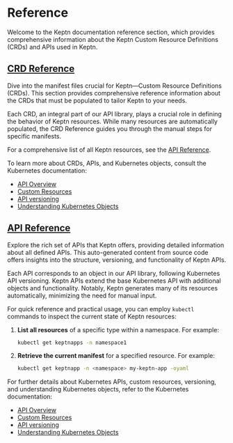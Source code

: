 # Reference

Welcome to the Keptn documentation reference section,
which provides comprehensive information about the Keptn Custom Resource Definitions (CRDs) and APIs used in Keptn.

## [CRD Reference](./crd-reference/index.md)

Dive into the manifest files crucial for Keptn—Custom Resource Definitions (CRDs).
This section provides comprehensive reference information about the CRDs 
that must be populated to tailor Keptn to your needs.

Each CRD, an integral part of our API library, plays a crucial role in defining 
the behavior of Keptn resources. While many resources are automatically populated,
the CRD Reference guides you through the manual steps for specific manifests.

For a comprehensive list of all Keptn resources, see the [API Reference](./api-reference/index.md).

To learn more about CRDs, APIs, and Kubernetes objects, consult the Kubernetes documentation:

* [API Overview](https://kubernetes.io/docs/reference/using-api/)
* [Custom Resources](https://kubernetes.io/docs/concepts/extend-kubernetes/api-extension/custom-resources/)
* [API versioning](https://kubernetes.io/docs/reference/using-api/#api-versioning)
* [Understanding Kubernetes Objects](https://kubernetes.io/docs/concepts/overview/working-with-objects/kubernetes-objects/)

## [API Reference](./api-reference/index.md)

Explore the rich set of APIs that Keptn offers, providing detailed
information about all defined APIs. 
This auto-generated content from source code offers insights into the structure,
versioning, and functionality of Keptn APIs.

Each API corresponds to an object in our API library, following Kubernetes API versioning.
Keptn APIs extend the base Kubernetes API with additional objects and functionality. 
Notably, Keptn generates many of its resources automatically, minimizing the need for manual input.

For quick reference and practical usage, you can employ `kubectl` commands
to inspect the current state of Keptn resources:

1. **List all resources** of a specific type within a namespace. For example:

    ```bash
    kubectl get keptnapps -n namespace1
    ```

2. **Retrieve the current manifest** for a specified resource. For example:

    ```bash
    kubectl get keptnapp -n <namespace> my-keptn-app -oyaml
    ```

For further details about Kubernetes APIs, custom resources, versioning, and 
understanding Kubernetes objects, refer to the Kubernetes documentation:

* [API Overview](https://kubernetes.io/docs/reference/using-api/)
* [Custom Resources](https://kubernetes.io/docs/concepts/extend-kubernetes/api-extension/custom-resources/)
* [API versioning](https://kubernetes.io/docs/reference/using-api/#api-versioning)
* [Understanding Kubernetes Objects](https://kubernetes.io/docs/concepts/overview/working-with-objects/kubernetes-objects/)
